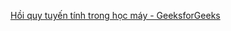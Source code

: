 
[Hồi quy tuyến tính trong học máy - GeeksforGeeks](https://www.geeksforgeeks.org/ml-linear-regression/)